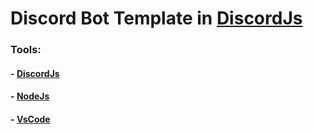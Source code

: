 # Discord Bot Template in [DiscordJs](https://discord.js.org/)


### Tools:

#### - [DiscordJs](https://discord.js.org/)
#### - [NodeJs](https://nodejs.org/en)
#### - [VsCode](https://code.visualstudio.com/)